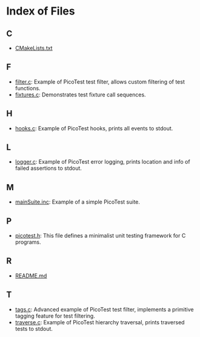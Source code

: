 # Index of Files

## C

* [CMakeLists.txt](_c_make_lists_8txt.md#_c_make_lists_8txt)

## F

* [filter.c](filter_8c.md#filter_8c): Example of PicoTest test filter, allows custom filtering of test functions.
* [fixtures.c](fixtures_8c.md#fixtures_8c): Demonstrates test fixture call sequences.

## H

* [hooks.c](hooks_8c.md#hooks_8c): Example of PicoTest hooks, prints all events to stdout.

## L

* [logger.c](logger_8c.md#logger_8c): Example of PicoTest error logging, prints location and info of failed assertions to stdout.

## M

* [mainSuite.inc](main_suite_8inc.md#main_suite_8inc): Example of a simple PicoTest suite.

## P

* [picotest.h](picotest_8h.md#picotest_8h): This file defines a minimalist unit testing framework for C programs.

## R

* [README.md](_r_e_a_d_m_e_8md.md#_r_e_a_d_m_e_8md)

## T

* [tags.c](tags_8c.md#tags_8c): Advanced example of PicoTest test filter, implements a primitive tagging feature for test filtering.
* [traverse.c](traverse_8c.md#traverse_8c): Example of PicoTest hierarchy traversal, prints traversed tests to stdout.
